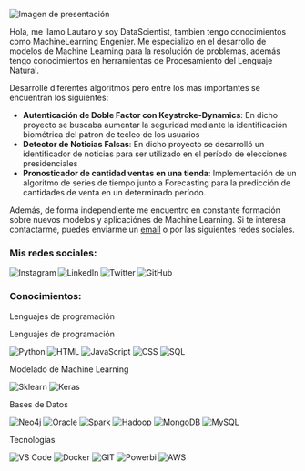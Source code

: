 

![Imagen de presentación](https://github.com/Laut153/Laut153/assets/75812390/2cae2c5c-958b-4abd-9cec-ea1aa9bd7c87)

Hola, me llamo Lautaro y soy DataScientist, tambien tengo conocimientos como MachineLearning Engenier. Me especializo en el desarrollo de modelos de Machine Learning para la resolución de problemas, además tengo conocimientos en herramientas de Procesamiento del Lenguaje Natural. 

Desarrollé diferentes algoritmos pero entre los mas importantes se encuentran los siguientes:
* **Autenticación de Doble Factor con Keystroke-Dynamics**:
  En dicho proyecto se buscaba aumentar la seguridad mediante la identificación biométrica del patron de tecleo de los usuarios
* **Detector de Noticias Falsas**:
  En dicho proyecto se desarrolló un identificador de noticias para ser utilizado en el período de elecciones presidenciales 
* **Pronosticador de cantidad ventas en una tienda**:
  Implementación de un algoritmo de series de tiempo junto a Forecasting para la predicción de cantidades de venta en un determinado período.

 Además, de forma independiente me encuentro en constante formación sobre nuevos modelos y aplicaciónes de Machine Learning. Si te interesa contactarme, puedes enviarme un  [email](mailto:lautarosantos76@gmail.com) o por las siguientes redes sociales.

<h3>Mis redes sociales:</h3>
<p>
  <a href="https://www.instagram.com/lautaro_santos8cho/">
    <img align="left" alt="Instagram" src="https://img.shields.io/badge/-Instagram-E4405F?logo=instagram&logoColor=white&style=flat-square" />
  </a>
  <a href="https://www.linkedin.com/in/lautaro-santos-da-silveira-2a0852201/">
    <img align="left" alt="LinkedIn" src="https://img.shields.io/badge/-LinkedIn-0A66C2?logo=linkedin&logoColor=white&style=flat-square" />
  </a>
  <a href="https://twitter.com/lautaro__santos">
  <img align="left" alt="Twitter" src="https://img.shields.io/badge/-Twitter-1DA1F2?logo=twitter&logoColor=white&style=flat-square" />
  </a>
  <a href="https://github.com/Laut153">
  <img align="left" alt="GitHub" src="https://img.shields.io/badge/-GitHub-181717?logo=github&logoColor=white&style=flat-square" />
  </a>
</p></br>


<h3>Conocimientos:</h3>
<p>Lenguajes de programación</p>
<p>Lenguajes de programación</p>
<p>
  <img alt="Python" src="https://img.shields.io/badge/-Python-3776AB?logo=python&logoColor=white&style=flat-square" />
  <img alt="HTML" src="https://img.shields.io/badge/-HTML-E34F26?logo=html5&logoColor=white&style=flat-square" />
  <img alt="JavaScript" src="https://img.shields.io/badge/-JavaScript-F7DF1E?logo=javascript&logoColor=white&style=flat-square" />
  <img alt="CSS" src="https://img.shields.io/badge/-CSS-1572B6?logo=css3&logoColor=white&style=flat-square" />
  <img alt="SQL" src="https://img.shields.io/badge/-SQL-F05032?logo=git&logoColor=white&style=flat-square" />
</p>

<p>Modelado de Machine Learning</p>
<p>
  <img alt="Sklearn" src="https://img.shields.io/badge/-scikitlearn-F7931E?logo=scikitlearn&logoColor=white&style=flat-square" />
  <img alt="Keras" src="https://img.shields.io/badge/-Keras-D00000?logo=keras&logoColor=white&style=flat-square" />
</p>

<p>Bases de Datos</p>
<p>
  <img alt="Neo4j" src="https://img.shields.io/badge/-Neo4j-4581C3?logo=neo4j&logoColor=white&style=flat-square" />
  <img alt="Oracle" src="https://img.shields.io/badge/-Oracle-F80000?logo=oracle&logoColor=white&style=flat-square" />
  <img alt="Spark" src="https://img.shields.io/badge/-Spark-E25A1C?logo=apachespark&logoColor=white&style=flat-square" />
  <img alt="Hadoop" src="https://img.shields.io/badge/-Hadoop-66CCFF?logo=apachehadoop3&logoColor=white&style=flat-square" />
  <img alt="MongoDB" src="https://img.shields.io/badge/-MongoDB-47A248?logo=mongodb&logoColor=white&style=flat-square" />
  <img alt="MySQL" src="https://img.shields.io/badge/-MySQL-4479A1?logo=mysql&logoColor=white&style=flat-square" />
</p>

<p>Tecnologías</p>
<p>
  <img alt="VS Code" src="https://img.shields.io/badge/-Vs_code-007ACC?logo=visual-studio-code&logoColor=white&style=flat-square" />
  <img alt="Docker" src="https://img.shields.io/badge/-Docker-46a2f1?logo=docker&logoColor=white&style=flat-square" />
  <img alt="GIT" src="https://img.shields.io/badge/-GIT-F05032?logo=git&logoColor=white&style=flat-square" />
  <img alt="Powerbi" src="https://img.shields.io/badge/-PowerBI-F2C811?logo=powerbi&logoColor=white&style=flat-square" />
  <img alt="AWS" src="https://img.shields.io/badge/-AWS-232F3E?logo=amazonaws&logoColor=white&style=flat-square" />
</p>
